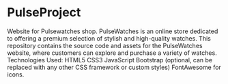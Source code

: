 # PulseProject
Website for Pulsewatches shop. 
PulseWatches is an online store dedicated to offering a premium selection of stylish and high-quality watches. This repository contains the source code and assets for the PulseWatches website, where customers can explore and purchase a variety of watches.
Technologies Used: 
HTML5
CSS3
JavaScript
Bootstrap (optional, can be replaced with any other CSS framework or custom styles)
FontAwesome for icons.

